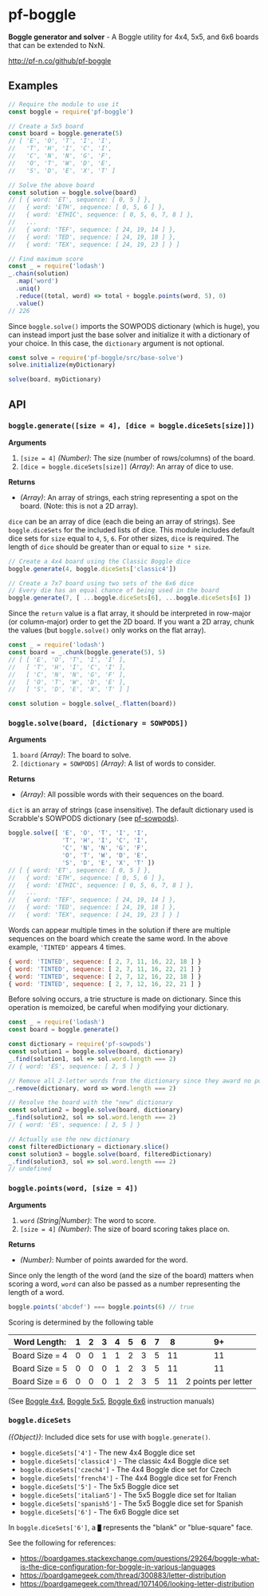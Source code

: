# pf-boggle

**Boggle generator and solver** - A Boggle utility for 4x4, 5x5, and 6x6 boards that can be extended to NxN.

http://pf-n.co/github/pf-boggle

## Examples

```javascript
// Require the module to use it
const boggle = require('pf-boggle')

// Create a 5x5 board
const board = boggle.generate(5)
// [ 'E', 'O', 'T', 'I', 'I',
//   'T', 'H', 'I', 'C', 'I',
//   'C', 'N', 'N', 'G', 'F',
//   'O', 'T', 'W', 'D', 'E',
//   'S', 'D', 'E', 'X', 'T' ]

// Solve the above board
const solution = boggle.solve(board)
// [ { word: 'ET', sequence: [ 0, 5 ] },
//   { word: 'ETH', sequence: [ 0, 5, 6 ] },
//   { word: 'ETHIC', sequence: [ 0, 5, 6, 7, 8 ] },
//   ...
//   { word: 'TEF', sequence: [ 24, 19, 14 ] },
//   { word: 'TED', sequence: [ 24, 19, 18 ] },
//   { word: 'TEX', sequence: [ 24, 19, 23 ] } ]

// Find maximum score
const _ = require('lodash')
_.chain(solution)
  .map('word')
  .uniq()
  .reduce((total, word) => total + boggle.points(word, 5), 0)
  .value()
// 226
```

Since `boggle.solve()` imports the SOWPODS dictionary (which is huge), you can instead import just the base solver and initialize it with a dictionary of your choice. In this case, the `dictionary` argument is not optional.

```javascript
const solve = require('pf-boggle/src/base-solve')
solve.initialize(myDictionary)

solve(board, myDictionary)
```

## API

### `boggle.generate([size = 4], [dice = boggle.diceSets[size]])`

**Arguments**
 1. `[size = 4]` *(Number)*: The size (number of rows/columns) of the board.
 2. `[dice = boggle.diceSets[size]]` *(Array)*: An array of dice to use.

**Returns**
 * *(Array)*: An array of strings, each string representing a spot on the board. (Note: this is not a 2D array).

`dice` can be an array of dice (each die being an array of strings). See `boggle.diceSets` for the included lists of dice. This module includes default dice sets for `size` equal to `4`, `5`, `6`. For other sizes, `dice` is required. The length of `dice` should be greater than or equal to `size * size`.

```javascript
// Create a 4x4 board using the Classic Boggle dice
boggle.generate(4, boggle.diceSets['classic4'])

// Create a 7x7 board using two sets of the 6x6 dice
// Every die has an equal chance of being used in the board
boggle.generate(7, [ ...boggle.diceSets[6], ...boggle.diceSets[6] ])
```

Since the `return` value is a flat array, it should be interpreted in row-major (or column-major) order to get the 2D board. If you want a 2D array, chunk the values (but `boggle.solve()` only works on the flat array).

```javascript
const _ = require('lodash')
const board = _.chunk(boggle.generate(5), 5)
// [ [ 'E', 'O', 'T', 'I', 'I' ],
//   [ 'T', 'H', 'I', 'C', 'I' ],
//   [ 'C', 'N', 'N', 'G', 'F' ],
//   [ 'O', 'T', 'W', 'D', 'E' ],
//   [ 'S', 'D', 'E', 'X', 'T' ] ]

const solution = boggle.solve(_.flatten(board))
```

### `boggle.solve(board, [dictionary = SOWPODS])`

**Arguments**
 1. `board` *(Array)*: The board to solve.
 2. `[dictionary = SOWPODS]` *(Array)*: A list of words to consider.

**Returns**
 * *(Array)*: All possible words with their sequences on the board.

`dict` is an array of strings (case insensitive). The default dictionary used is Scrabble's SOWPODS dictionary (see [pf-sowpods](https://www.npmjs.com/package/pf-sowpods)).

```javascript
boggle.solve([ 'E', 'O', 'T', 'I', 'I',
               'T', 'H', 'I', 'C', 'I',
               'C', 'N', 'N', 'G', 'F',
               'O', 'T', 'W', 'D', 'E',
               'S', 'D', 'E', 'X', 'T' ])
// [ { word: 'ET', sequence: [ 0, 5 ] },
//   { word: 'ETH', sequence: [ 0, 5, 6 ] },
//   { word: 'ETHIC', sequence: [ 0, 5, 6, 7, 8 ] },
//   ...
//   { word: 'TEF', sequence: [ 24, 19, 14 ] },
//   { word: 'TED', sequence: [ 24, 19, 18 ] },
//   { word: 'TEX', sequence: [ 24, 19, 23 ] } ]
```

Words can appear multiple times in the solution if there are multiple sequences on the board which create the same word. In the above example, `'TINTED'` appears 4 times.

```javascript
{ word: 'TINTED', sequence: [ 2, 7, 11, 16, 22, 18 ] }
{ word: 'TINTED', sequence: [ 2, 7, 11, 16, 22, 21 ] }
{ word: 'TINTED', sequence: [ 2, 7, 12, 16, 22, 18 ] }
{ word: 'TINTED', sequence: [ 2, 7, 12, 16, 22, 21 ] }
```

Before solving occurs, a trie structure is made on dictionary. Since this operation is memoized, be careful when modifying your dictionary.

```javascript
const _ = require('lodash')
const board = boggle.generate()

const dictionary = require('pf-sowpods')
const solution1 = boggle.solve(board, dictionary)
_.find(solution1, sol => sol.word.length === 2)
// { word: 'ES', sequence: [ 2, 5 ] }

// Remove all 2-letter words from the dictionary since they award no points
_.remove(dictionary, word => word.length === 2)

// Resolve the board with the "new" dictionary
const solution2 = boggle.solve(board, dictionary)
_.find(solution2, sol => sol.word.length === 2)
// { word: 'ES', sequence: [ 2, 5 ] }

// Actually use the new dictionary
const filteredDictionary = dictionary.slice()
const solution3 = boggle.solve(board, filteredDictionary)
_.find(solution3, sol => sol.word.length === 2)
// undefined
```

### `boggle.points(word, [size = 4])`

**Arguments**
 1. `word` *(String|Number)*: The word to score.
 2. `[size = 4]` *(Number)*: The size of board scoring takes place on.

**Returns**
 * *(Number)*: Number of points awarded for the word.

Since only the length of the word (and the size of the board) matters when scoring a word, `word` can also be passed as a number representing the length of a word.

```javascript
boggle.points('abcdef') === boggle.points(6) // true
```

Scoring is determined by the following table

|  Word Length:  | 1 | 2 | 3 | 4 | 5 | 6 | 7 | 8  |         9+          |
|:--------------:|:-:|:-:|:-:|:-:|:-:|:-:|:-:|:--:|:-------------------:|
| Board Size = 4 | 0 | 0 | 1 | 1 | 2 | 3 | 5 | 11 |         11          |
| Board Size = 5 | 0 | 0 | 0 | 1 | 2 | 3 | 5 | 11 |         11          |
| Board Size = 6 | 0 | 0 | 0 | 1 | 2 | 3 | 5 | 11 | 2 points per letter |

(See [Boggle 4x4](http://www.hasbro.com/common/instruct/boggle.pdf), [Boggle 5x5](http://www.hasbro.com/common/instruct/BigBoggle.PDF), [Boggle 6x6](https://winning-moves.com/images/SuperBigBoggleRules.pdf) instruction manuals)

### `boggle.diceSets`

*({Object})*: Included dice sets for use with `boggle.generate()`.

 * `boggle.diceSets['4']` - The new 4x4 Boggle dice set
 * `boggle.diceSets['classic4']` - The classic 4x4 Boggle dice set
 * `boggle.diceSets['czech4']` - The 4x4 Boggle dice set for Czech
 * `boggle.diceSets['french4']` - The 4x4 Boggle dice set for French
 * `boggle.diceSets['5']` - The 5x5 Boggle dice set
 * `boggle.diceSets['italian5']` - The 5x5 Boggle dice set for Italian
 * `boggle.diceSets['spanish5']` - The 5x5 Boggle dice set for Spanish
 * `boggle.diceSets['6']` - The 6x6 Boggle dice set

In `boggle.diceSets['6']`, a `█` represents the "blank" or "blue-square" face.

See the following for references:
 - https://boardgames.stackexchange.com/questions/29264/boggle-what-is-the-dice-configuration-for-boggle-in-various-languages
 - https://boardgamegeek.com/thread/300883/letter-distribution
 - https://boardgamegeek.com/thread/1071406/looking-letter-distribution
